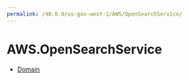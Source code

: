```yaml
---
permalink: /48.0.0/us-gov-west-1/AWS/OpenSearchService/
---
```


# AWS.OpenSearchService



* [Domain](Domain.md)